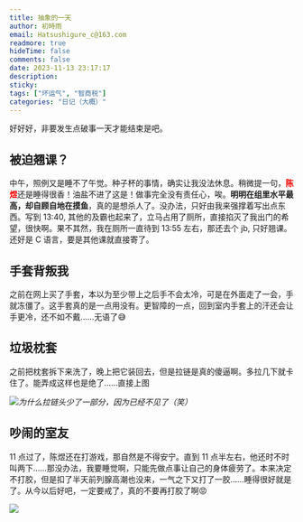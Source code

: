 ```yaml
---
title: 抽象的一天
author: 初時雨
email: Hatsushigure_c@163.com
readmore: true
hideTime: false
comments: false
date: 2023-11-13 23:17:17
description:
sticky:
tags: ["坏运气", "智商税"]
categories: "日记（大概）"
---
```


好好好，非要发生点破事一天才能结束是吧。
<!--more-->
## 被迫翘课？

中午，照例又是睡不了午觉。种子杯的事情，确实让我没法休息。稍微提一句，<font color=red>**陈煜**</font>还是睡得很香！油盐不进了这是！做事完全没有责任心，唉。**明明在组里水平最高，却自顾自地在摸鱼**，真的是想杀人了。没办法，只好由我来强撑着写出点东西。写到 13:40, 其他的及霸也起来了，立马占用了厕所，直接掐灭了我出门的希望，很快啊。果不其然，我在厕所一直待到 13:55 左右，那还去个 jb, 只好翘课。还好是 C 语言，要是其他课就直接寄了。

## 手套背叛我

之前在网上买了手套，本以为至少带上之后手不会太冷，可是在外面走了一会，手就冻僵了。这手套真的是一点用没有。更智障的一点，回到室内手套上的汗还会让手更冷，还不如不戴……无语了😅

## 垃圾枕套

之前把枕套拆下来洗了，晚上把它装回去，但是拉链是真的傻逼啊。多拉几下就卡住了。能弄成这样也是绝了……直接上图

![](https://pic.imgdb.cn/item/6552d2d6c458853aefbd29b5.png)_为什么拉链头少了一部分，因为已经不见了（笑）_

## 吵闹的室友

11 点过了，陈煜还在打游戏，那自然是不得安宁。直到 11 点半左右，他还时不时叫两下……那没办法，我要睡觉啊，只能先做点事让自己的身体疲劳了。本来决定不打胶，但是扣了半天前列腺高潮也没来，一气之下又打了一胶……睡得很好就是了。从今以后好吧，一定要戒了，真的不要再打胶了啊😡

![](https://pic.imgdb.cn/item/6552d784c458853aefc7dad9.jpg)